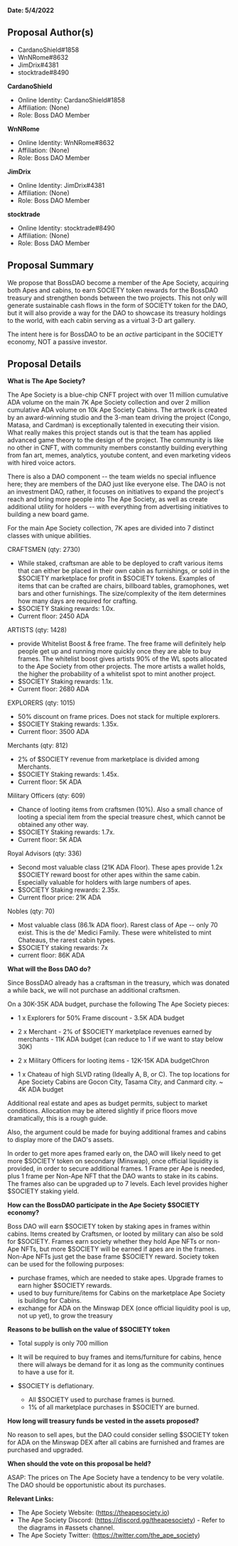 **Date: 5/4/2022**

## Proposal Author(s)
* CardanoShield#1858
* WnNRome#8632
* JimDrix#4381
* stocktrade#8490

**CardanoShield**
* Online Identity: CardanoShield#1858
* Affiliation: (None)
* Role: Boss DAO Member

**WnNRome**
* Online Identity: WnNRome#8632
* Affiliation: (None)
* Role: Boss DAO Member

**JimDrix**
* Online Identity: JimDrix#4381
* Affiliation: (None)
* Role: Boss DAO Member

**stocktrade**
* Online Identity: stocktrade#8490
* Affiliation: (None)
* Role: Boss DAO Member

## Proposal Summary
We propose that BossDAO become a member of the Ape Society, acquiring both Apes and cabins, to earn SOCIETY token rewards for the BossDAO treasury and strengthen bonds between the two projects. This not only will generate sustainable cash flows in the form of SOCIETY token for the DAO, but it will also provide a way for the DAO to showcase its treasury holdings to the world, with each cabin serving as a virtual 3-D art gallery. 

The intent here is for BossDAO to be an *active* participant in the SOCIETY economy, NOT a passive investor.

## Proposal Details

**What is The Ape Society?**

The Ape Society is a blue-chip CNFT project with over 11 million cumulative ADA volume on the main 7K Ape Society collection and over 2 million cumulative ADA volume on 10k Ape Society Cabins. The artwork is created by an award-winning studio and the 3-man team driving the project (Congo, Matasa, and Cardman) is exceptionally talented in executing their vision. What really makes this project stands out is that the team has applied advanced game theory to the design of the project. The community is like no other in CNFT, with community members constantly building everything from fan art, memes, analytics, youtube content, and even marketing videos with hired voice actors.

There is also a DAO component -- the team wields no special influence here; they are members of the DAO just like everyone else. The DAO is not an investment DAO, rather, it focuses on initiatives to expand the project's reach and bring more people into The Ape Society, as well as create additional utility for holders -- with everything from advertising initiatives to building a new board game.

For the main Ape Society collection, 7K apes are divided into 7 distinct classes with unique abilities.

CRAFTSMEN (qty: 2730)
* While staked, craftsman are able to be deployed to craft various items that can either be placed in their own cabin as furnishings, or sold in the $SOCIETY marketplace for profit in $SOCIETY tokens.  Examples of items that can be crafted are chairs, billboard tables, gramophones, wet bars and other furnishings. The size/complexity of the item determines how many days are required for crafting.
* $SOCIETY Staking rewards: 1.0x.
* Current floor: 2450 ADA

ARTISTS (qty: 1428)
* provide Whitelist Boost & free frame. The free frame will definitely help people get up and running more quickly once they are able to buy frames. The whitelist boost gives artists 90% of the WL spots allocated to the Ape Society from other projects. The more artists a wallet holds, the higher the probability of a whitelist spot to mint another project.
* $SOCIETY Staking rewards: 1.1x.
* Current floor: 2680 ADA 

EXPLORERS (qty: 1015)
* 50% discount on frame prices. Does not stack for multiple explorers.
* $SOCIETY Staking rewards: 1.35x.
* Current floor: 3500 ADA 

Merchants (qty: 812) 
* 2% of $SOCIETY revenue from marketplace is divided among Merchants.
* $SOCIETY Staking rewards: 1.45x.
* Current floor: 5K ADA 

Military Officers (qty: 609) 
* Chance of looting items from craftsmen (10%).  Also a small chance of looting a special item from the special treasure chest, which cannot be obtained any other way.
* $SOCIETY Staking rewards: 1.7x.
* Current floor: 5K ADA 

Royal Advisors (qty: 336) 
* Second most valuable class (21K ADA Floor). These apes provide 1.2x $SOCIETY reward boost for other apes within the same cabin. Especially valuable for holders with large numbers of apes.
* $SOCIETY Staking rewards: 2.35x.
* Current floor price: 21K ADA

Nobles (qty: 70)
* Most valuable class (86.1k ADA floor). Rarest class of Ape -- only 70 exist. This is the de' Medici Family. These were whitelisted to mint Chateaus, the rarest cabin types.
* $SOCIETY staking rewards: 7x
* current floor: 86K ADA

**What will the Boss DAO do?**

Since BossDAO already has a craftsman in the treasury, which was donated a while back, we will not purchase an additional craftsmen.

On a 30K-35K ADA budget, purchase the following The Ape Society pieces:

* 1 x Explorers for 50% Frame discount - 3.5K ADA budget

* 2 x Merchant - 2% of $SOCIETY marketplace revenues earned by merchants - 11K ADA budget (can reduce to 1 if we want to stay below 30K)

* 2 x Military Officers for looting items - 12K-15K ADA budgetChron

* 1 x Chateau of high SLVD rating (Ideally A, B, or C). The top locations for Ape Society Cabins are Gocon City, Tasama City, and Canmard city. ~ 4K ADA budget

Additional real estate and apes as budget permits, subject to market conditions. Allocation may be altered slightly if price floors move dramatically, this is a rough guide.

Also, the argument could be made for buying additional frames and cabins to display more of the DAO's assets.

In order to get more apes framed early on, the DAO will likely need to get more $SOCIETY token on secondary (Minswap), once official liquidity is provided, in order to secure additional frames. 1 Frame per Ape is needed, plus 1 frame per Non-Ape NFT that the DAO wants to stake in its cabins. The frames also can be upgraded up to 7 levels. Each level provides higher $SOCIETY staking yield.

**How can the BossDAO participate in the Ape Society $SOCIETY economy?**

Boss DAO will earn $SOCIETY token by staking apes in frames within cabins. Items created by Craftsmen, or looted by military can also be sold for $SOCIETY. Frames earn society whether they hold Ape NFTs or non-Ape NFTs, but more $SOCIETY will be earned if apes are in the frames.  Non-Ape NFTs just get the base frame $SOCIETY reward.  Society token can be used for the following purposes:

* purchase frames, which are needed to stake apes. Upgrade frames to earn higher $SOCIETY rewards.
* used to buy furniture/items for Cabins on the marketplace Ape Society is building for Cabins.
* exchange for ADA on the Minswap DEX (once official liquidity pool is up, not up yet), to grow the treasury

**Reasons to be bullish on the value of $SOCIETY token**
* Total supply is only 700 million

* It will be required to buy frames and items/furniture for cabins, hence there will always be demand for it as long as the community continues to have a use for it.
* $SOCIETY is deflationary. 
    * All $SOCIETY used to purchase frames is burned.
    * 1% of all marketplace purchases in $SOCIETY are burned.

**How long will treasury funds be vested in the assets proposed?**

No reason to sell apes, but the DAO could consider selling $SOCIETY token for ADA on the Minswap DEX after all cabins are furnished and frames are purchased and upgraded.

**When should the vote on this proposal be held?**

ASAP: The prices on The Ape Society have a tendency to be very volatile.  The DAO should be opportunistic about its purchases.

**Relevant Links:**
* The Ape Society Website: (https://theapesociety.io)
* The Ape Society Discord: (https://discord.gg/theapesociety) - Refer to the diagrams in #assets channel.
* The Ape Society Twitter: (https://twitter.com/the_ape_society)
